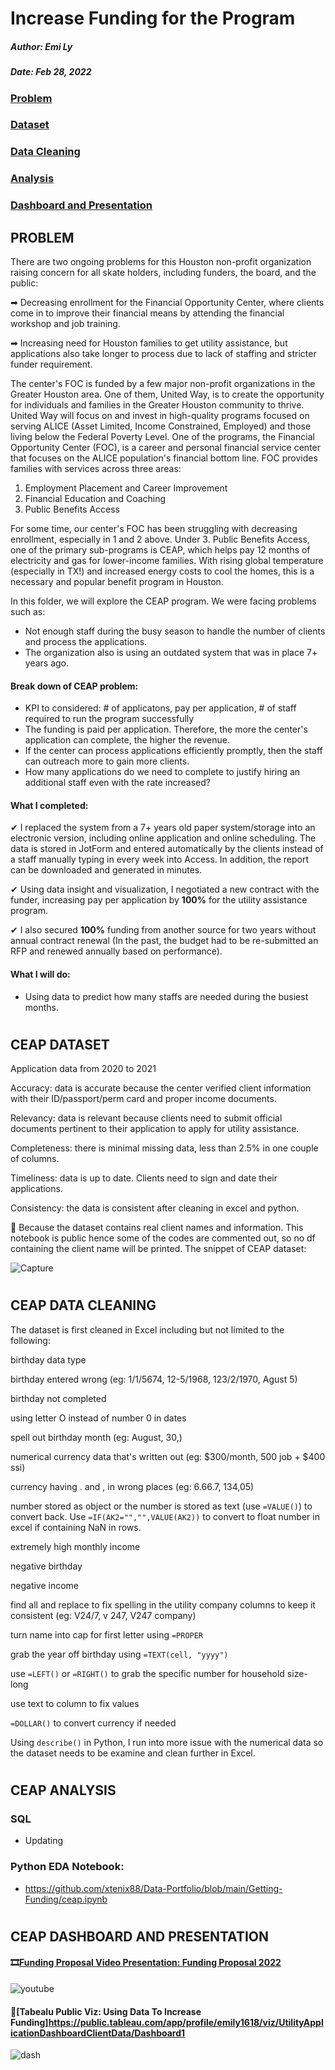 # Increase Funding for the Program 

##### Author: Emi Ly

##### Date: Feb 28, 2022

### [Problem](#problem)
### [Dataset](#ceap-dataset)
### [Data Cleaning](#ceap-data-cleaning)
### [Analysis](#ceap-analysis)
### [Dashboard and Presentation](#ceap-dashboard-and-presentation)


## PROBLEM

There are two ongoing problems for this Houston non-profit organization raising concern for all skate holders, including funders, the board, and the public:

➡ Decreasing enrollment for the Financial Opportunity Center, where clients come in to improve their financial means by attending the financial workshop and job training.

➡ Increasing need for Houston families to get utility assistance, but applications also take longer to process due to lack of staffing and stricter funder requirement.

The center's FOC is funded by a few major non-profit organizations in the Greater Houston area. One of them, United Way, is to create the opportunity for individuals and families in the Greater Houston community to thrive. United Way will focus on and invest in high-quality programs focused on serving ALICE (Asset Limited, Income Constrained, Employed) and those living below the Federal Poverty Level.  One of the programs, the Financial Opportunity Center (FOC), is a career and personal financial service center that focuses on the ALICE population's financial bottom line. FOC provides families with services across three areas:

1. Employment Placement and Career Improvement
2. Financial Education and Coaching
3. Public Benefits Access

For some time, our center's FOC has been struggling with decreasing enrollment, especially in 1 and 2 above. Under 3. Public Benefits Access, one of the primary sub-programs is CEAP, which helps pay 12 months of electricity and gas for lower-income families. With rising global temperature (especially in TX!) and increased energy costs to cool the homes, this is a necessary and popular benefit program in Houston.

In this folder, we will explore the CEAP program. We were facing problems such as:
- Not enough staff during the busy season to handle the number of clients and process the applications. 
- The organization also is using an outdated system that was in place 7+ years ago. 


#### Break down of CEAP problem:
- KPI to considered: # of applicatons, pay per application, # of staff required to run the program successfully
- The funding is paid per application. Therefore, the more the center's application can complete, the higher the revenue. 
- If the center can process applications efficiently promptly, then the staff can outreach more to gain more clients.
- How many applications do we need to complete to justify hiring an additional staff even with the rate increased? 

#### What I completed:
✔ I replaced the system from a 7+ years old paper system/storage into an electronic version, including online application and online scheduling. The data is stored in JotForm and entered automatically by the clients instead of a staff manually typing in every week into Access. In addition, the report can be downloaded and generated in minutes.

✔ Using data insight and visualization, I negotiated a new contract with the funder, increasing pay per application by **100%** for the utility assistance program. 

✔ I also secured **100%** funding from another source for two years without annual contract renewal (In the past, the budget had to be re-submitted an RFP and renewed annually based on performance).

#### What I will do:
- Using data to predict how many staffs are needed during the busiest months.

#
## CEAP DATASET

Application data from 2020 to 2021

Accuracy: data is accurate because the center verified client information with their ID/passport/perm card and proper income documents. 

Relevancy: data is relevant because clients need to submit official documents pertinent to their application to apply for utility assistance.

Completeness: there is minimal missing data, less than 2.5% in one couple of columns.

Timeliness: data is up to date. Clients need to sign and date their applications.

Consistency: the data is consistent after cleaning in excel and python. 

🚫 Because the dataset contains real client names and information. This notebook is public hence some of the codes are commented out, so no df containing the client name will be printed. The snippet of CEAP dataset:

![Capture](https://user-images.githubusercontent.com/62857660/156033093-aa8462b4-7eca-4aab-9460-2e4a98549c73.jpg)



#
## CEAP DATA CLEANING

The dataset is first cleaned in Excel including but not limited to the following:

birthday data type

birthday entered wrong (eg: 1/1/5674, 12-5/1968, 123/2/1970, Agust 5)

birthday not completed

using letter O instead of number 0 in dates

spell out birthday month (eg: August, 30,)

numerical currency data that's written out (eg: $300/month, 500 job + $400 ssi)

currency having . and , in wrong places (eg: 6.66.7, 134,05)

number stored as object or the number is stored as text (use `=VALUE()`) to convert back. Use `=IF(AK2="","",VALUE(AK2))` to convert to float number in excel if containing NaN in rows.

extremely high monthly income

negative birthday

negative income

find all and replace to fix spelling in the utility company columns to keep it consistent (eg: V24/7, v 247, V247 company)

turn name into cap for first letter using `=PROPER`

grab the year off birthday using `=TEXT(cell, "yyyy")`

use `=LEFT()` or `=RIGHT()` to grab the specific number for household size-long

use text to column to fix values

`=DOLLAR()` to convert currency if needed


Using `describe()` in Python, I run into more issue with the numerical data so the dataset needs to be examine and clean further in Excel. 


#
## CEAP ANALYSIS

### SQL
- Updating


### Python EDA Notebook:
- https://github.com/xtenix88/Data-Portfolio/blob/main/Getting-Funding/ceap.ipynb


#
## CEAP DASHBOARD AND PRESENTATION

#### 🎞[Funding Proposal Video Presentation: Funding Proposal 2022](https://youtu.be/g8oMgNmdNMU)

![youtube](https://user-images.githubusercontent.com/62857660/157914623-20016f30-066c-4d44-a0f7-dac22052401f.JPG)


#### 🎨[Tabealu Public Viz: Using Data To Increase Funding]https://public.tableau.com/app/profile/emily1618/viz/UtilityApplicationDashboardClientData/Dashboard1

![dash](https://user-images.githubusercontent.com/62857660/157909225-af830b0e-2fb7-4681-9619-58bb572f31d8.JPG)




